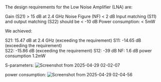 

The design requirements for the Low Noise Amplifier (LNA) are:

Gain (S21) > 15 dB at 2.4 GHz
Noise Figure (NF) < 2 dB
Input matching (S11) and output matching (S22) should be < -10 dB
Power consumption: < 5mW



We achieved:

S21: 15.47 dB at 2.4 GHz (exceeding the requirement)
S11: -14.65 dB (exceeding the requirement)    
S22: -15.86 dB (exceeding the requirement)
S12: -39 dB
NF: 1.6 dB
power consumption 1.2mW

S-parameters:
![Screenshot from 2025-04-29 02-02-07](https://github.com/user-attachments/assets/9f7b013d-bd6f-49c8-bf27-6ef5dab1b78c)

power consumption:
![Screenshot from 2025-04-29 02-04-56](https://github.com/user-attachments/assets/a3a91921-c64b-4a45-bf28-4e0a749325a1)

